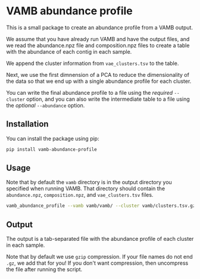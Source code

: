 # VAMB abundance profile

This is a small package to create an abundance profile from a VAMB output. 

We assume that you have already run VAMB and have the output files, and we read
the abundance.npz file and composition.npz files to create a table with the 
abundance of each contig in each sample.

We append the cluster information from `vae_clusters.tsv` to the table.

Next, we use the first dimnension of a PCA to reduce the dimensionality of the
data so that we end up with a single abundance profile for each cluster.

You can write the final abundance profile to a file using the _required_ `--cluster` option, and
you can also write the intermediate table to a file using the _optional_ `--abundance` option.

## Installation

You can install the package using pip:

```bash
pip install vamb-abundance-profile
```

## Usage

Note that by default the `vamb` directory is in the output directory you specified when running VAMB. 
That directory should contain the `abundance.npz`, `composition.npz`, and `vae_clusters.tsv` files.


```bash
vamb_abundance_profile --vamb vamb/vamb/ --cluster vamb/clusters.tsv.gz -v
```

## Output

The output is a tab-separated file with the abundance profile of each cluster in each sample.

Note that by default we use `gzip` compression. If your file names do not end `.gz`, we add that for you!
If you don't want compression, then uncompress the file after running the script.


